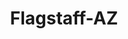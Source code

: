 ---
title: Flagstaff-AZ
slug: flagstaff-az
f_state:
- cms/state/arizona.md
f_locations:
- cms/payday-loan/a-american-first-financial-aut-295.md
- cms/payday-loan/advance-america-1188.md
- cms/payday-loan/advanced-quick-cash-3537.md
- cms/payday-loan/advanced-quick-cash-3538.md
- cms/payday-loan/cash-advance-usa-6591.md
- cms/payday-loan/cash-advance-usa-6592.md
- cms/payday-loan/check-go-9710.md
- cms/payday-loan/check-into-cash-11514.md
- cms/payday-loan/checks-cashed-14502.md
- cms/payday-loan/mr-payroll-22169.md
- cms/payday-loan/quick-cash-24847.md
- cms/payday-loan/quick-cash-inc-25005.md
- cms/payday-loan/quick-cash-o-advanced-25199.md
- cms/payday-loan/quik-cash-25352.md
- cms/payday-loan/quik-cash-25353.md
- cms/payday-loan/th-e-check-cashing-store-27373.md
updated-on: '2024-05-30T13:41:28.615Z'
created-on: '2024-05-30T13:41:28.615Z'
published-on: '2024-05-30T13:54:32.469Z'
f_city: Flagstaff
layout: '[city].html'
tags: city
---